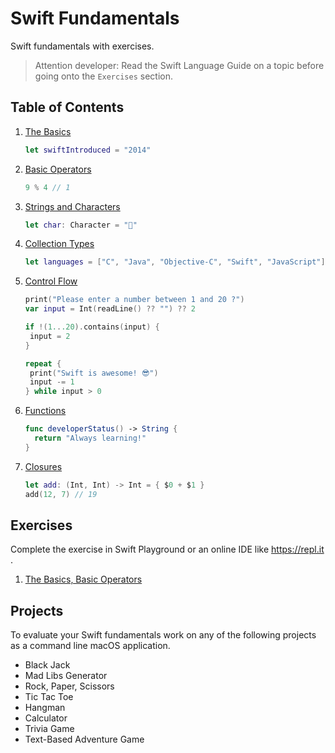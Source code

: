 # Swift Fundamentals

Swift fundamentals with exercises.

> Attention developer: Read the Swift Language Guide on a topic before going onto the `Exercises` section.

## Table of Contents 

1. [The Basics](https://docs.swift.org/swift-book/LanguageGuide/TheBasics.html)
   ```swift 
   let swiftIntroduced = "2014"
   ```
1. [Basic Operators](https://docs.swift.org/swift-book/LanguageGuide/BasicOperators.html)
   ```swift 
   9 % 4 // 1 
   ```
1. [Strings and Characters](https://docs.swift.org/swift-book/LanguageGuide/StringsAndCharacters.html)
   ```swift 
   let char: Character = "🚀"
   ```
1. [Collection Types](https://docs.swift.org/swift-book/LanguageGuide/CollectionTypes.html)
   ```swift 
   let languages = ["C", "Java", "Objective-C", "Swift", "JavaScript"]
   ```
1. [Control Flow](https://docs.swift.org/swift-book/LanguageGuide/ControlFlow.html)
    ```swift
   print("Please enter a number between 1 and 20 ?")
   var input = Int(readLine() ?? "") ?? 2

   if !(1...20).contains(input) {
     input = 2 
   }

   repeat {
     print("Swift is awesome! 😎")
     input -= 1
   } while input > 0
    ```
1. [Functions](https://docs.swift.org/swift-book/LanguageGuide/Functions.html)
   ```swift 
   func developerStatus() -> String {
     return "Always learning!"
   }
   ```
1. [Closures](https://docs.swift.org/swift-book/LanguageGuide/Closures.html)
   ```swift 
   let add: (Int, Int) -> Int = { $0 + $1 }
   add(12, 7) // 19
   ```


## Exercises

Complete the exercise in Swift Playground or an online IDE like https://repl.it . 

1. [The Basics, Basic Operators](https://github.com/alexpaul/Swift-Fundamentals/blob/main/The-Basics-Basic-Operators-Exercises.md)


## Projects 

To evaluate your Swift fundamentals work on any of the following projects as a command line macOS application. 

* Black Jack 
* Mad Libs Generator
* Rock, Paper, Scissors
* Tic Tac Toe 
* Hangman 
* Calculator
* Trivia Game
* Text-Based Adventure Game
